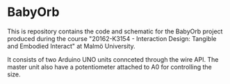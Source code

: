 # BabyOrb

This is repository contains the code and schematic for the BabyOrb project produced during the course "20162-K3154 - Interaction Design: Tangible and Embodied Interact" at Malmö University.

It consists of two Arduino UNO units connceted through the wire API. The master unit also have a potentiometer attached to A0 for controlling the size.

